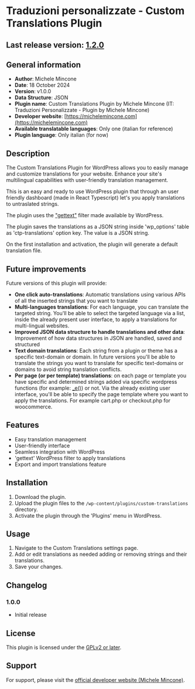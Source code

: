 # Traduzioni personalizzate - Custom Translations Plugin

## **Last release version**: [1.2.0](https://github.com/mikeisadev/WP-Custom-Translations-Plugin/tree/v1.2.0) 

## General information
- **Author**: Michele Mincone
- **Date**: 18 October 2024
- **Version**: v1.0.0
- **Data Structure**: JSON
- **Plugin name**: Custom Translations Plugin by Michele Mincone (IT: Traduzioni Personalizzate - Plugin by Michele Mincone)
- **Developer website**: [https://michelemincone.com](https://michelemincone.com)
- **Available translatable languages**: Only one (italian for reference)
- **Plugin language**: Only italian (for now)


## Description
The Custom Translations Plugin for WordPress allows you to easily manage and customize translations for your website. Enhance your site's multilingual capabilities with user-friendly translation management.

This is an easy and ready to use WordPress plugin that through an user friendly dashboard (made in React Typescript) let's you apply translations to untraslated strings.

The plugin uses the ["gettext"](https://developer.wordpress.org/reference/hooks/gettext/) filter made available by WordPress.

The plugin saves the translations as a JSON string inside 'wp_options' table as 'ctp-translations' option key. The value is a JSON string.

On the first installation and activation, the plugin will generate a default translation file.

## Future improvements
Future versions of this plugin will provide:

- **One click auto-translations**: Automatic translations using various APIs of all the inserted strings that you want to translate
- **Multi-languages translations**: For each language, you can translate the targeted string. You'll be able to select the targeted language via a list, inside the already present user interface, to apply a translations for multi-lingual websites.
- **Improved JSON data structure to handle translations and other data**: Improvement of how data structures in JSON are handled, saved and structured
- **Text domain translations**: Each string from a plugin or theme has a specific text-domain or domain. In future versions you'll be able to translate the strings you want to translate for specific text-domains or domains to avoid string translation conflicts.
- **Per page (or per template) translations**: on each page or template you have specific and determined strings added via specific wordpress functions (for example: [_e()](https://developer.wordpress.org/reference/functions/_e/)) or not. Via the already existing user interface, you'll be able to specify the page template where you want to apply the translations. For example cart.php or checkout.php for woocommerce.

## Features
- Easy translation management
- User-friendly interface
- Seamless integration with WordPress
- 'gettext' WordPress filter to apply translations
- Export and import translations feature

## Installation
1. Download the plugin.
2. Upload the plugin files to the `/wp-content/plugins/custom-translations` directory.
3. Activate the plugin through the 'Plugins' menu in WordPress.

## Usage
1. Navigate to the Custom Translations settings page.
3. Add or edit translations as needed adding or removing strings and their translations.
4. Save your changes.

## Changelog
### 1.0.0
- Initial release

## License
This plugin is licensed under the [GPLv2 or later](https://www.gnu.org/licenses/gpl-2.0.html).

## Support
For support, please visit the [official developer website (Michele Mincone)](https://michelemincone.com).
